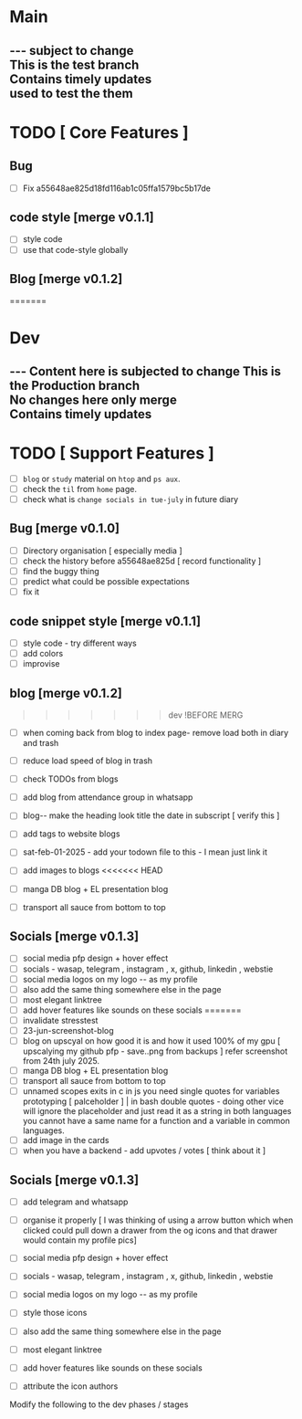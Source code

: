 # Main 
--- subject to change  
This is the test branch <br> 
Contains timely updates  <br>
used to test the them
---


# TODO [ Core Features ]


## Bug 
- [ ] Fix  a55648ae825d18fd116ab1c05ffa1579bc5b17de

## code style [merge v0.1.1]
- [ ] style code 
- [ ] use that code-style globally

## Blog [merge v0.1.2]
=======
# Dev 
--- Content here is subjected to change
This is the Production branch <br> 
No changes here only merge <br>
Contains timely updates
--- 

# TODO [ Support Features ]

- [ ] `blog` or `study` material on `htop` and `ps aux`.
- [ ] check the `til` from `home` page.
- [ ] check what is `change socials in tue-july` in future diary

## Bug                              [merge v0.1.0]
- [ ] Directory organisation [ especially media ]
- [ ] check the history before a55648ae825d [ record functionality ]
- [ ] find the buggy thing
- [ ] predict what could be possible expectations 
- [ ] fix it

## code snippet style               [merge v0.1.1]
- [ ] style code - try different ways 
- [ ] add colors 
- [ ] improvise 

## blog                             [merge v0.1.2]
>>>>>>> dev
!BEFORE MERG 
- [ ] when coming back from blog to index page- remove load both in diary and trash 
- [ ] reduce load speed of blog in trash
- [ ] check TODOs from blogs

- [ ] add blog from attendance group in whatsapp   
- [ ] blog-- make the heading look title the date in subscript [ verify this ]
- [ ] add tags to website blogs
- [ ] sat-feb-01-2025 - add your todown file to this - I mean just link it
- [ ] add images to blogs
<<<<<<< HEAD
- [ ] manga DB blog + EL presentation blog
- [ ] transport all sauce from bottom to top

## Socials [merge v0.1.3]
- [ ] social media pfp design + hover effect  
- [ ] socials - wasap, telegram , instagram , x, github, linkedin , webstie
- [ ] social media logos on my logo -- as my profile
- [ ] also add the same thing somewhere else in the page
- [ ] most elegant linktree
- [ ] add hover features like sounds on these socials
=======
- [ ] invalidate stresstest
- [ ] 23-jun-screenshot-blog
- [ ] blog on upscyal on how good it is and how it used 100% of my gpu [ upscalying my github pfp - save..png from backups ] refer screenshot from 24th july 2025.
- [ ] manga DB blog + EL presentation blog
- [ ] transport all sauce from bottom to top
- [ ] unnamed scopes exits in c 
in js you need single quotes for variables prototyping [ palceholder ] | in bash double quotes - doing other vice will ignore the placeholder and just read it as a string in both languages 
you cannot have a same name for a function and a variable in common languages.
- [ ] add image in the cards 
- [ ] when you have a backend - add upvotes / votes [ think about it ]

## Socials                         [merge v0.1.3]
- [ ] add telegram and whatsapp
- [ ] organise it properly [ I was thinking of using a arrow button which when clicked could pull down a drawer from the og icons and that drawer would contain my profile pics]
- [ ] social media pfp design + hover effect
- [ ] socials - wasap, telegram , instagram , x, github, linkedin , webstie
- [ ] social media logos on my logo -- as my profile
- [ ] style those icons
- [ ] also add the same thing somewhere else in the page
- [ ] most elegant linktree
- [ ] add hover features like sounds on these socials
- [ ] attribute the icon authors



Modify the following to the dev phases / stages 

